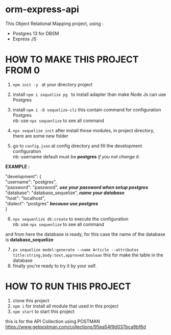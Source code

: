# orm-express-api

This Object Relational Mapping project, using :
- Postgres 13 for DBSM
- Express JS 

# HOW TO MAKE THIS PROJECT FROM 0
1. ```npm init -y ``` at your directory project
2. install ```npm i sequelize pg ``` to install adapter than make Node Js can use Postgres
3. install ```npm i -D sequelize-cli```  this contain command for configuration Postgres <br>
  nb: use ```npx sequenlize``` to see all command 
4. ```npx sequelize init```
after install those modules, in project directory, there are some new folder

5. go to ```config.json``` at config directory and fill the development configuration <br> 
  nb: username default must be **postgres** _if you not change it_.
  
  **EXAMPLE :**
  
   "development": { <br>
    "username": "postgres", <br>
    "password": "password", _**use your password when setup postgres**_ <br>
    "database": "database_sequelize", ***name your database*** <br>
    "host": "localhost", <br>
    "dialect": "postgres" **_because use postgres_** <br> 
  }
  
6. ```npx sequenlize db:create``` to execute the configuration <br>
   nb: use ```npx sequenlize``` to see all command 

and from here the database is ready, for this case the name of the database is **database_sequelize**

7. ```px sequelize model:generate --name Article --attributes title:string,body:text,approved:boolean``` this for make the table in  the database
8. finally you're ready to try it by your self.

# HOW TO RUN THIS PROJECT
1. clone this project
2. ```npm i``` for install all module that used in this project
3. ```npm start``` to start this project

this is for the API Collection using POSTMAN 
https://www.getpostman.com/collections/95ea54f9d037bca9bf6d
